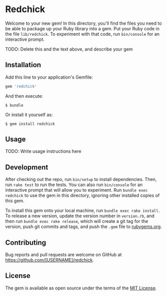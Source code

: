# Redchick

Welcome to your new gem! In this directory, you'll find the files you need to be able to package up your Ruby library into a gem. Put your Ruby code in the file `lib/redchick`. To experiment with that code, run `bin/console` for an interactive prompt.

TODO: Delete this and the text above, and describe your gem

## Installation

Add this line to your application's Gemfile:

```ruby
gem 'redchick'
```

And then execute:

    $ bundle

Or install it yourself as:

    $ gem install redchick

## Usage

TODO: Write usage instructions here

## Development

After checking out the repo, run `bin/setup` to install dependencies. Then, run `rake test` to run the tests. You can also run `bin/console` for an interactive prompt that will allow you to experiment. Run `bundle exec redchick` to use the gem in this directory, ignoring other installed copies of this gem.

To install this gem onto your local machine, run `bundle exec rake install`. To release a new version, update the version number in `version.rb`, and then run `bundle exec rake release`, which will create a git tag for the version, push git commits and tags, and push the `.gem` file to [rubygems.org](https://rubygems.org).

## Contributing

Bug reports and pull requests are welcome on GitHub at https://github.com/[USERNAME]/redchick.


## License

The gem is available as open source under the terms of the [MIT License](http://opensource.org/licenses/MIT).

